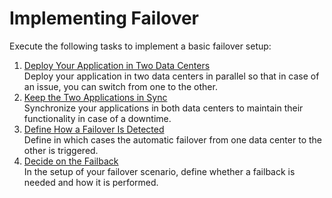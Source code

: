 <!-- loiodf972c5529004c428e05a90966d17dca -->

# Implementing Failover

Execute the following tasks to implement a basic failover setup:

1.  [Deploy Your Application in Two Data Centers](Deploy_Your_Application_in_Two_Data_Centers_61d08d8.md "Deploy your application in two data centers in parallel so that in case of an issue, you
		can switch from one to the other.")  
Deploy your application in two data centers in parallel so that in case of an issue, you can switch from one to the other.
2.  [Keep the Two Applications in Sync](Keep_the_Two_Applications_in_Sync_e6d2bdb.md#loioe6d2bdb006734bd69e394379ff0dd956 "Synchronize your applications in both data centers to maintain their functionality in
		case of a downtime.")  
Synchronize your applications in both data centers to maintain their functionality in case of a downtime.
3.  [Define How a Failover Is Detected](Define_How_a_Failover_Is_Detected_88b86db.md "Define in which cases the automatic failover from one data center to the other is
		triggered.")  
Define in which cases the automatic failover from one data center to the other is triggered.
4.  [Decide on the Failback](Decide_on_the_Failback_963f962.md "In the setup of your failover scenario, define whether a failback is needed and how
		it is performed.")  
In the setup of your failover scenario, define whether a failback is needed and how it is performed.

